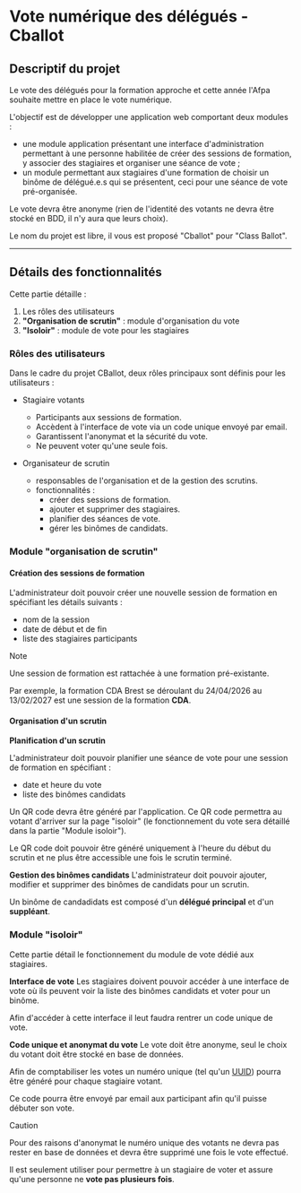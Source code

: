 # Vote numérique des délégués - Cballot

## Descriptif du projet

Le vote des délégués pour la formation approche et cette année l'Afpa souhaite mettre en place le vote numérique.

L'objectif est de développer une application web comportant deux modules :

- une module application présentant une interface d'administration permettant à une personne habilitée de créer des sessions de formation, y associer des stagiaires et organiser une séance de vote ;
- un module permettant aux stagiaires d'une formation de choisir un binôme de délégué.e.s qui se présentent, ceci pour une séance de vote pré-organisée.

Le vote devra être anonyme (rien de l'identité des votants ne devra être stocké en BDD, il n'y aura que leurs choix).

Le nom du projet est libre, il vous est proposé "Cballot" pour "Class Ballot".

---

## Détails des fonctionnalités

Cette partie détaille :
1. Les rôles des utilisateurs 
2. **"Organisation de scrutin"** : module d'organisation du vote
3. **"Isoloir"** : module de vote pour les stagiaires 

### Rôles des utilisateurs

Dans le cadre du projet CBallot, deux rôles principaux sont définis pour les utilisateurs :
- Stagiaire votants
    - Participants aux sessions de formation.
    - Accèdent à l'interface de vote via un code unique envoyé par email.
    - Garantissent l'anonymat et la sécurité du vote.
    - Ne peuvent voter qu'une seule fois.

- Organisateur de scrutin
    - responsables de l'organisation et de la gestion des scrutins.
    - fonctionnalités :
        - créer des sessions de formation.
        - ajouter et supprimer des stagiaires.
        - planifier des séances de vote.
        - gérer les binômes de candidats.

### Module "organisation de scrutin"

#### Création des sessions de formation

L'administrateur doit pouvoir créer une nouvelle session de formation en spécifiant les détails suivants :
- nom de la session
- date de début et de fin
- liste des stagiaires participants

> [!NOTE]
> Une session de formation est rattachée à une formation pré-existante.
>
> Par exemple, la formation CDA Brest se déroulant du 24/04/2026 au 13/02/2027 est une session de la formation **CDA**.

#### Organisation d'un scrutin

**Planification d'un scrutin**

L'administrateur doit pouvoir planifier une séance de vote pour une session de formation en spécifiant :
- date et heure du vote
- liste des binômes candidats

Un QR code devra être généré par l'application. Ce QR code permettra au votant d'arriver sur la page "isoloir" (le fonctionnement du vote sera détaillé dans la partie "Module isoloir").

Le QR code doit pouvoir être généré uniquement à l'heure du début du scrutin et ne plus être accessible une fois le scrutin terminé.

**Gestion des binômes candidats**
L'administrateur doit pouvoir ajouter, modifier et supprimer des binômes de candidats pour un scrutin.

Un binôme de candadidats est composé d'un **délégué principal** et d'un **suppléant**.

### Module "isoloir"

Cette partie détail le fonctionnement du module de vote dédié aux stagiaires.

**Interface de vote**
Les stagiaires doivent pouvoir accéder à une interface de vote où ils peuvent voir la liste des binômes candidats et voter pour un binôme.

Afin d'accéder à cette interface il leut faudra rentrer un code unique de vote.

**Code unique et anonymat du vote**
Le vote doit être anonyme, seul le choix du votant doit être stocké en base de données.

Afin de comptabiliser les votes un numéro unique (tel qu'un [UUID](https://www.postgresql.org/docs/current/datatype-uuid.html)) pourra être généré pour chaque stagiaire votant.

Ce code pourra être envoyé par email aux participant afin qu'il puisse débuter son vote.

> [!CAUTION]
> Pour des raisons d'anonymat le numéro unique des votants ne devra pas rester en base de données et devra être supprimé une fois le vote effectué. 
>
> Il est seulement utiliser pour permettre à un stagiaire de voter et assure qu'une personne ne **vote pas plusieurs fois**.

